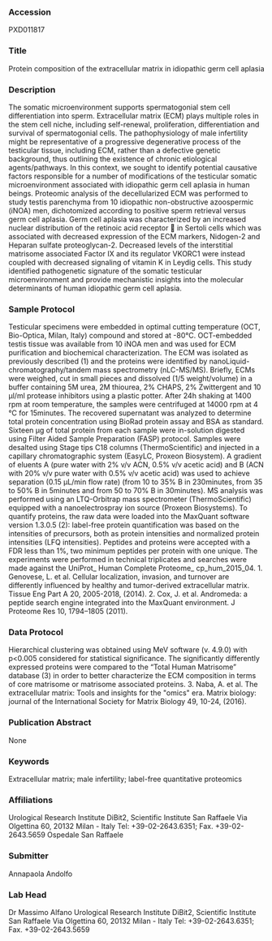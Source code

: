 ### Accession
PXD011817

### Title
Protein composition of the extracellular matrix in idiopathic germ cell aplasia

### Description
The somatic microenvironment supports spermatogonial stem cell differentiation into sperm. Extracellular matrix (ECM) plays multiple roles in the stem cell niche, including self-renewal, proliferation, differentiation and survival of spermatogonial cells.  The pathophysiology of male infertility might be representative of a progressive degenerative process of the testicular tissue, including ECM, rather than a defective genetic background, thus outlining the existence of chronic etiological agents/pathways. In this context, we sought to identify potential causative factors responsible for a number of modifications of the testicular somatic microenvironment associated with idiopathic germ cell aplasia in human beings. Proteomic analysis of the decellularized ECM was performed to study testis parenchyma from 10 idiopathic non-obstructive azoospermic (iNOA) men, dichotomized according to positive sperm retrieval versus germ cell aplasia. Germ cell aplasia was characterized by an increased nuclear distribution of the retinoic acid receptor  in Sertoli cells which was associated with decreased expression of the ECM markers, Nidogen-2 and Heparan sulfate proteoglycan-2. Decreased levels of the interstitial matrisome associated Factor IX and its regulator VKORC1 were instead coupled with decreased signaling of vitamin K in Leydig cells. This study identified pathogenetic signature of the somatic testicular microenvironment and provide mechanistic insights into the molecular determinants of human idiopathic germ cell aplasia.

### Sample Protocol
Testicular specimens were embedded in optimal cutting temperature (OCT, Bio-Optica, Milan, Italy) compound and stored at -80°C. OCT-embedded testis tissue was available from 10 iNOA men and was used for ECM purification and biochemical characterization. The ECM was isolated as previously described (1) and the proteins were identified by nanoLiquid-chromatography/tandem mass spectrometry (nLC-MS/MS). Briefly, ECMs were weighed, cut in small pieces and dissolved (1/5 weight/volume) in a buffer containing 5M urea, 2M thiourea, 2% CHAPS, 2% Zwittergent and 10 μl/ml protease inhibitors using a plastic potter. After 24h shaking at 1400 rpm at room temperature, the samples were centrifuged at 14000 rpm at 4 °C for 15minutes. The recovered supernatant was analyzed to determine total protein concentration using BioRad protein assay and BSA as standard. Sixteen μg of total protein from each sample were in-solution digested using Filter Aided Sample Preparation (FASP) protocol. Samples were desalted using Stage tips C18 columns (ThermoScientific) and injected in a capillary chromatographic system (EasyLC, Proxeon Biosystem). A gradient of eluents A (pure water with 2% v/v ACN, 0.5% v/v acetic acid) and B (ACN with 20% v/v pure water with 0.5% v/v acetic acid) was used to achieve separation (0.15 μL/min flow rate) (from 10 to 35% B in 230minutes, from 35 to 50% B in 5minutes and from 50 to 70% B in 30minutes). MS analysis was performed using an LTQ-Orbitrap mass spectrometer (ThermoScientific) equipped with a nanoelectrospray ion source (Proxeon Biosystems). To quantify proteins, the raw data were loaded into the MaxQuant software version 1.3.0.5 (2): label-free protein quantification was based on the intensities of precursors, both as protein intensities and normalized protein intensities (LFQ intensities). Peptides and proteins were accepted with a FDR less than 1%, two minimum peptides per protein with one unique. The experiments were performed in technical triplicates and searches were made against the UniProt_ Human Complete Proteome_ cp_hum_2015_04.  1. Genovese, L. et al. Cellular localization, invasion, and turnover are differently influenced by healthy and tumor-derived extracellular matrix. Tissue Eng Part A 20, 2005-2018, (2014). 2. Cox, J. et al. Andromeda: a peptide search engine integrated into the MaxQuant environment. J Proteome Res 10, 1794–1805 (2011).

### Data Protocol
Hierarchical clustering was obtained using MeV software (v. 4.9.0) with p<0.005 considered for statistical significance. The significantly differently expressed proteins were compared to the “Total Human Matrisome” database (3) in order to better characterize the ECM composition in terms of core matrisome or matrisome associated proteins.  3. Naba, A. et al. The extracellular matrix: Tools and insights for the "omics" era. Matrix biology: journal of the International Society for Matrix Biology 49, 10-24, (2016).

### Publication Abstract
None

### Keywords
Extracellular matrix; male infertility; label-free quantitative proteomics

### Affiliations
Urological Research Institute DiBit2, Scientific Institute San Raffaele Via Olgettina 60, 20132 Milan - Italy Tel: +39-02-2643.6351; Fax. +39-02-2643.5659
Ospedale San Raffaele

### Submitter
Annapaola Andolfo

### Lab Head
Dr Massimo Alfano
Urological Research Institute DiBit2, Scientific Institute San Raffaele Via Olgettina 60, 20132 Milan - Italy Tel: +39-02-2643.6351; Fax. +39-02-2643.5659


